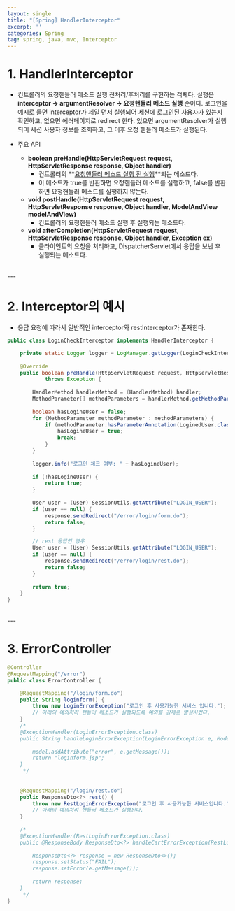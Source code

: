 ```yaml
---
layout: single
title: "[Spring] HandlerInterceptor"
excerpt: ''
categories: Spring
tag: spring, java, mvc, Interceptor
---
```


# 1. HandlerInterceptor
- 컨트롤러의 요청핸들러 메소드 실행 전처리/후처리를 구현하는 객체다. 실행은 **interceptor -> argumentResolver -> 요청핸들러 메소드 실행** 순이다. 로그인을 예시로 들면 interceptor가 제일 먼저 실행되어 세션에 로그인된 사용자가 있는지 확인하고, 없으면 에러페이지로 redirect 한다. 있으면 argumentResolver가 실행되어 세션 사용자 정보를 조회하고, 그 이후 요청 핸들러 메소드가 실행된다.


- 주요 API
    - **boolean preHandle(HttpServletRequest request, HttpServletResponse response, Object handler)**
        - 컨트롤러의 **<u>요청핸들러 메소드 실행 전 실행</u>**되는 메소드다.
        - 이 메소드가 true를 반환하면 요청핸들러 메소드를 실행하고, false를 반환하면 요청핸들러 메소드를 실행하지 않는다.
    - **void postHandle(HttpServletRequest request, HttpServletResponse response, Object handler, ModelAndView modelAndView)**
        - 컨트롤러의 요청핸들러 메소드 실행 후 실행되는 메소드다.
    - **void afterCompletion(HttpServletRequest request, HttpServletResponse response, Object handler, Exception ex)**
        - 클라이언트의 요청을 처리하고, DispatcherServlet에서 응답을 보낸 후 실행되는 메소드다.

<br>
---

# 2. Interceptor의 예시
- 응답 요청에 따라서 일반적인 interceptor와 restInterceptor가 존재한다.

```java
public class LoginCheckInterceptor implements HandlerInterceptor {

	private static Logger logger = LogManager.getLogger(LoginCheckInterceptor.class);
	
	@Override
	public boolean preHandle(HttpServletRequest request, HttpServletResponse response, Object handler)
			throws Exception {
		
		HandlerMethod handlerMethod = (HandlerMethod) handler;
		MethodParameter[] methodParameters = handlerMethod.getMethodParameters();
		
		boolean hasLogineUser = false;
		for (MethodParameter methodParameter : methodParameters) {
			if (methodParameter.hasParameterAnnotation(LoginedUser.class)) {
				hasLogineUser = true;
				break;
			}
		}
		
		logger.info("로그인 체크 여부: " + hasLogineUser);
		
		if (!hasLogineUser) {
			return true;
		}
		
		User user = (User) SessionUtils.getAttribute("LOGIN_USER");
		if (user == null) {
			response.sendRedirect("/error/login/form.do");
			return false;
		}

        // rest 응답인 경우
        User user = (User) SessionUtils.getAttribute("LOGIN_USER");
		if (user == null) {
			response.sendRedirect("/error/login/rest.do");
			return false;
		}
		
		return true;
	}
}
```

<br>
---

# 3. ErrorController
```java
@Controller
@RequestMapping("/error")
public class ErrorController {

	@RequestMapping("/login/form.do")
	public String loginform() {
		throw new LoginErrorException("로그인 후 사용가능한 서비스 입니다.");
		// 아래의 예외처리 핸들러 메소드가 실행되도록 예외를 강제로 발생시켰다.
	}
	/*
	@ExceptionHandler(LoginErrorException.class) 
	public String handleLoginErrorException(LoginErrorException e, Model model){
		
		model.addAttribute("error", e.getMessage());
		return "loginform.jsp";
	}
	 */
	
	
	@RequestMapping("/login/rest.do")
	public ResponseDto<?> rest() {
		throw new RestLoginErrorException("로그인 후 사용가능한 서비스입니다.");
		// 아래의 예외처리 핸들러 메소드가 실행된다.
	}
	
	/*
	@ExceptionHandler(RestLoginErrorException.class)
	public @ResponseBody ResponseDto<?> handleCartErrorException(RestLoginErrorException e) {
		
		ResponseDto<?> response = new ResponseDto<>();
		response.setStatus("FAIL");
		response.setError(e.getMessage());
		
		return response;
	}
	 */
}
```
